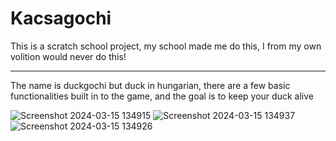 # Kacsagochi
This is a scratch school project, my school made me do this, I from my own volition would never do this!

----
The name is duckgochi but duck in hungarian, there are a few basic functionalities built in to the game, and the goal is to keep your duck alive

![Screenshot 2024-03-15 134915](https://github.com/ImBrni/kacsagochi/assets/89355587/61631f62-56d4-433a-848e-f41b106a063e)
![Screenshot 2024-03-15 134937](https://github.com/ImBrni/kacsagochi/assets/89355587/0710237d-578c-49b4-a78c-3cff8475b482)
![Screenshot 2024-03-15 134926](https://github.com/ImBrni/kacsagochi/assets/89355587/d71a8bf3-ebbf-41f0-9108-16f94000e553)
